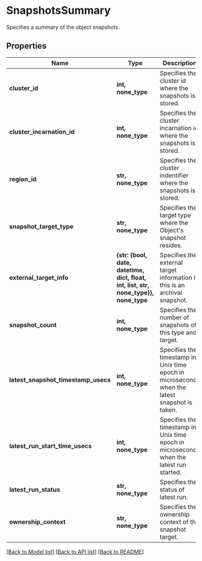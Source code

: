 # SnapshotsSummary

Specifies a summary of the object snapshots.

## Properties
Name | Type | Description | Notes
------------ | ------------- | ------------- | -------------
**cluster_id** | **int, none_type** | Specifies the cluster id where the snapshots is stored. | [optional] 
**cluster_incarnation_id** | **int, none_type** | Specifies the cluster incarnation id where the snapshots is stored. | [optional] 
**region_id** | **str, none_type** | Specifies the cluster indentifier where the snapshots is stored. | [optional] 
**snapshot_target_type** | **str, none_type** | Specifies the target type where the Object&#39;s snapshot resides. | [optional] 
**external_target_info** | **{str: (bool, date, datetime, dict, float, int, list, str, none_type)}, none_type** | Specifies the external target information if this is an archival snapshot. | [optional] 
**snapshot_count** | **int, none_type** | Specifies the number of snapshots of this type and target. | [optional] 
**latest_snapshot_timestamp_usecs** | **int, none_type** | Specifies the timestamp in Unix time epoch in microseconds when the latest snapshot is taken. | [optional] 
**latest_run_start_time_usecs** | **int, none_type** | Specifies the timestamp in Unix time epoch in microseconds when the latest run started. | [optional] 
**latest_run_status** | **str, none_type** | Specifies the status of latest run. | [optional] 
**ownership_context** | **str, none_type** | Specifies the ownership context of the snapshot target. | [optional] 

[[Back to Model list]](../README.md#documentation-for-models) [[Back to API list]](../README.md#documentation-for-api-endpoints) [[Back to README]](../README.md)


